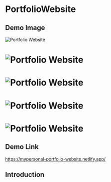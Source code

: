 # PortfolioWebsite
## Demo Image
![Portfolio Website](https://user-images.githubusercontent.com/71741384/125414673-c72a9bfc-3d9e-493f-8a4c-1c4b87f58110.png)
# ![Portfolio Website](https://user-images.githubusercontent.com/71741384/125414684-4f287ad4-52e6-4769-aef3-248c6807cce2.png)
# ![Portfolio Website](https://user-images.githubusercontent.com/71741384/125414693-8fc119e0-24af-4f4c-98f8-a4d30708c42a.png)
# ![Portfolio Website](https://user-images.githubusercontent.com/71741384/125414707-277e6846-04c6-435d-b3a2-7da34e5f1ec5.png)
# ![Portfolio Website](https://user-images.githubusercontent.com/71741384/125414717-8cc14f00-6458-47d9-9b8e-6d720ac23757.png)
## Demo Link
https://mypersonal-portfolio-website.netlify.app/
## Introduction
